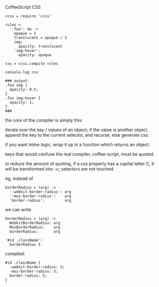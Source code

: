 CoffeeScript CSS

    ccss = require 'ccss'

    rules =
      '.foo': do ->
        opaque = 1
        translucent = opaque / 2
        img:
          opacity: translucent
        'img:hover':
          opacity: opaque

    css = ccss.compile rules

    console.log css

    ### output:
    .foo img {
      opacity: 0.5;
    }
    .foo img:hover {
      opacity: 1;
    }
    ###

the core of the compiler is simply this:

iterate over the key / values of an object; if the value is another object,
append the key to the current selector, and recurse; else generate css.

if you want inline logic, wrap it up in a function which returns an object.

keys that would confuse the real compiler, coffee-script, must be quoted.

to reduce the amount of quoting, if a css property has a capital letter C,
it will be transformed into -c; selectors are not touched.

eg, instead of

    borderRadius = (arg) ->
      '-webkit-border-radius': arg
      '-moz-border-radius':    arg
      'border-radius':         arg

we can write

    borderRadius = (arg) ->
      WebkitBorderRadius: arg
      MozBorderRadius:    arg
      borderRadius:       arg

    '#id .className':
      borderRadius 5

compiled:

    #id .className {
      -webkit-border-radius: 5;
      -moz-border-radius: 5;
      border-radius: 5;
    }
